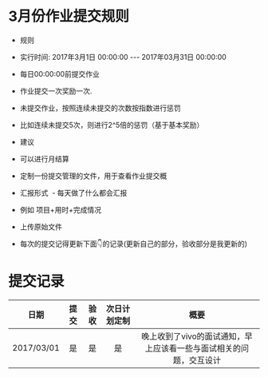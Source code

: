 # 3月份作业提交规则
- 规则
 - 实行时间: 2017年3月1日 00:00:00 --- 2017年03月31日 00:00:00
 - 每日00:00:00前提交作业
 - 作业提交一次奖励一次.
 - 未提交作业，按照连续未提交的次数按指数进行惩罚
  - 比如连续未提交5次，则进行2^5倍的惩罚（基于基本奖励）
  
- 建议
 - 可以进行月结算
  - 定制一份提交管理的文件，用于查看作业提交概
  
 - 汇报形式
  - 每天做了什么都会汇报
  - 例如 项目+用时+完成情况
  - 上传原始文件
  - 每次的提交记得更新下面👇的记录(更新自己的部分，验收部分是我更新的)
  
# 提交记录

| **日期** | **提交** | **验收** | **次日计划定制** | **概要** |
|:-------------:|:-------------:|:-------------:|:-------------:|:----------:|
| 2017/03/01 | 是 | 是 | 是 | 晚上收到了vivo的面试通知，早上应该看一些与面试相关的问题，交互设计 |

